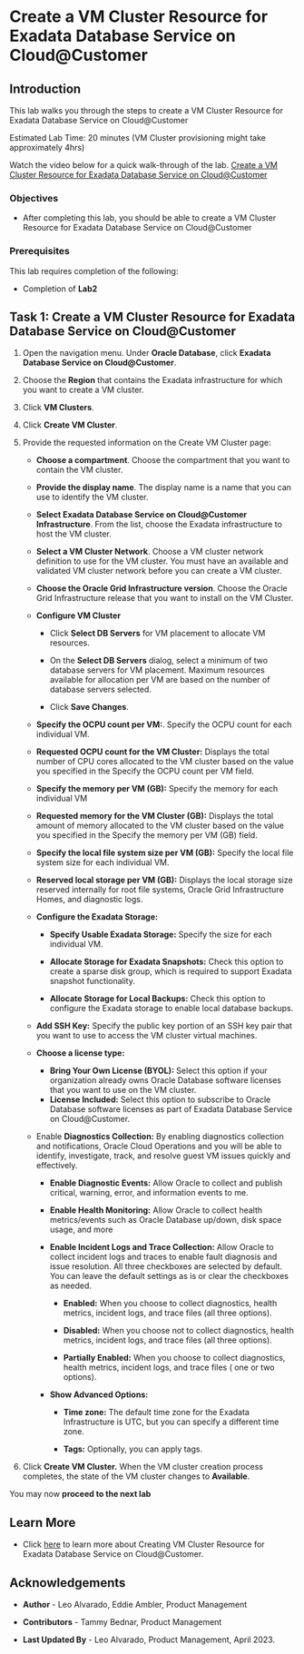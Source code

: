 
# Create a VM Cluster Resource for Exadata Database Service on Cloud@Customer


## Introduction

This lab walks you through the steps to create a VM Cluster Resource for Exadata Database Service on Cloud@Customer

Estimated Lab Time: 20 minutes (VM Cluster provisioning might take approximately 4hrs)

Watch the video below for a quick walk-through of the lab.
[Create a VM Cluster Resource for Exadata Database Service on Cloud@Customer](youtube:5gaKF1ewyRg)

### Objectives

-   After completing this lab, you should be able to create a VM Cluster Resource for Exadata Database Service on Cloud@Customer


### Prerequisites

This lab requires completion of the following:

* Completion of **Lab2**

## Task 1: Create a VM Cluster Resource for Exadata Database Service on Cloud@Customer

1. Open the navigation menu. Under **Oracle Database**, click **Exadata Database Service on Cloud@Customer**.

2. Choose the **Region** that contains the Exadata infrastructure for which you want to create a VM cluster.

3. Click **VM Clusters**.

4. Click **Create VM Cluster**.

5. Provide the requested information on the Create VM Cluster page:

    * **Choose a compartment**. Choose the compartment that you want to contain the VM cluster.

    * **Provide the display name**. The display name is a name that you can use to identify the VM cluster.

    * **Select Exadata Database Service on Cloud@Customer Infrastructure**. From the list, choose the Exadata infrastructure to host the VM cluster.

    * **Select a VM Cluster Network**. Choose a VM cluster network definition to use for the VM cluster. You must have an available and validated VM cluster network before you can create a VM cluster.

    * **Choose the Oracle Grid Infrastructure version**. Choose the Oracle Grid Infrastructure release that you want to install on the VM Cluster.

    * **Configure VM Cluster**

        * Click **Select DB Servers** for VM placement to allocate VM resources.

        * On the **Select DB Servers** dialog, select a minimum of two database servers for VM placement. Maximum resources available for allocation per VM are based on the number of database servers selected.

        * Click **Save Changes**.

    * **Specify the OCPU count per VM:**. Specify the OCPU count for each individual VM.

    * **Requested OCPU count for the VM Cluster:** Displays the total number of CPU cores allocated to the VM cluster based on the value you specified in the Specify the OCPU count per VM field.

    * **Specify the memory per VM (GB):** Specify the memory for each individual VM

    * **Requested memory for the VM Cluster (GB):** Displays the total amount of memory allocated to the VM cluster based on the value you specified in the Specify the memory per VM (GB) field.

    * **Specify the local file system size per VM (GB):** Specify the local file system size for each individual VM.

    * **Reserved local storage per VM (GB):** Displays the local storage size reserved internally for root file systems, Oracle Grid Infrastructure Homes, and diagnostic logs.

    * **Configure the Exadata Storage:**

        * **Specify Usable Exadata Storage:** Specify the size for each individual VM.

        * **Allocate Storage for Exadata Snapshots:** Check this option to create a sparse disk group, which is required to support Exadata snapshot functionality.

        * **Allocate Storage for Local Backups:** Check this option to configure the Exadata storage to enable local database backups.

    * **Add SSH Key:** Specify the public key portion of an SSH key pair that you want to use to access the VM cluster virtual machines.

    * **Choose a license type:**

        * **Bring Your Own License (BYOL):** Select this option if your organization already owns Oracle Database software licenses that you want to use on the VM cluster.
        * **License Included:** Select this option to subscribe to Oracle Database software licenses as part of Exadata Database Service on Cloud@Customer.

    * Enable **Diagnostics Collection:** By enabling diagnostics collection and notifications, Oracle Cloud Operations and you will be able to identify, investigate, track, and resolve guest VM issues quickly and effectively.

        * **Enable Diagnostic Events:** Allow Oracle to collect and publish critical, warning, error, and information events to me.

        * **Enable Health Monitoring:** Allow Oracle to collect health metrics/events such as Oracle Database up/down, disk space usage, and more

        * **Enable Incident Logs and Trace Collection:** Allow Oracle to collect incident logs and traces to enable fault diagnosis and issue resolution.
          All three checkboxes are selected by default. You can leave the default settings as is or clear the checkboxes as needed.

            * **Enabled:** When you choose to collect diagnostics, health metrics, incident logs, and trace files (all three options).

            * **Disabled:** When you choose not to collect diagnostics, health metrics, incident logs, and trace files (all three options).

            * **Partially Enabled:** When you choose to collect diagnostics, health metrics, incident logs, and trace files ( one or two options).

      * **Show Advanced Options:**

        * **Time zone:** The default time zone for the Exadata Infrastructure is UTC, but you can specify a different time zone.

        * **Tags:** Optionally, you can apply tags.

6. Click **Create VM Cluster.** When the VM cluster creation process completes, the state of the VM cluster changes to **Available**.



You may now **proceed to the next lab**



## Learn More

* Click [here](https://docs.public.oneportal.content.oci.oraclecloud.com/en-us/iaas/exadata/doc/ecc-first-vm-cluster.html) to learn more about Creating VM Cluster Resource for Exadata Database Service on Cloud@Customer.

## Acknowledgements

* **Author** - Leo Alvarado, Eddie Ambler, Product Management

* **Contributors** - Tammy Bednar, Product Management

* **Last Updated By** - Leo Alvarado, Product Management, April 2023.
